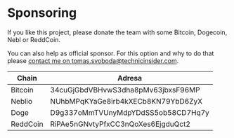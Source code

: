 # Sponsoring

If you like this project, please donate the team with some Bitcoin, Dogecoin, Nebl or ReddCoin.

You can also help as official sponsor. For this option and why to do that please [contact me on tomas.svoboda@technicinsider.com](mailto:tomas.svoboda@technicinsider.com).

| Chain    |Adresa|
|----------|-----------|
| Bitcoin  |34cuGjGbdVBHvwS3dha8pMv63jbxsF96MP|
| Neblio   |NUhbMPqKYaGe8irb4kXECb8KN79YbD6ZyX|
| Doge     |D9g337oMmTVUnyMdpYDdSS5ob58CD7Hq7y|
| ReddCoin |RiPAe5nGNvtyPfxCC3nQoXes6EjgduQct2|
